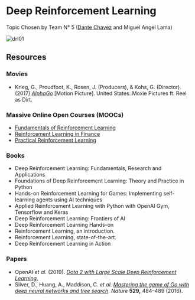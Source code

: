 # Deep Reinforcement Learning

Topic Chosen by Team N° 5 ([Dante Chavez](https://github.com/ThePeriod) and Miguel Angel Lama) 

![drl01](C:\DJCA\utec\dev\Buddy-System-Activity-1\Team5\img\drl01.png)

## Resources

### Movies

* Krieg, G., Proudfoot, K., Rosen, J. (Producers), & Kohs, G. (Director). (2017) [*AlphaGo*](https://youtu.be/WXuK6gekU1Y) [Motion Picture]. United States: Moxie Pictures ft. Reel as Dirt.

### Massive Online Open Courses (MOOCs)

* [Fundamentals of Reinforcement Learning](https://www.coursera.org/learn/fundamentals-of-reinforcement-learning)
* [Reinforcement Learning in Finance](https://www.coursera.org/learn/reinforcement-learning-in-finance)
* [Practical Reinforcement Learning](https://www.coursera.org/learn/practical-rl)

### Books

* Deep Reinforcement Learning: Fundamentals, Research and Applications
* Foundations of Deep Reinforcement Learning: Theory and Practice in Python
* Hands-on Reinforcement Learning for Games: Implementing self-learning agents using AI techniques
* Applied Reinforcement Learning with Python with OpenAI Gym, Tensorflow and Keras
* Deep Reinforcement Learning: Frontiers of AI
* Deep Reinforcement Learning Hands-on
* Reinforcement Learning, an introduction.
* Reinforcement Learning, state-of-the-art.
* Deep Reinforcement Learning in Action

### Papers

* OpenAI *et al.* (2019). [*Dota 2 with Large Scale Deep Reinforcement Learning.*](https://arxiv.org/abs/1912.06680) 
* Silver, D., Huang, A., Maddison, C. *et al.* [*Mastering the game of Go with deep neural networks and tree search*](https://www.researchgate.net/profile/Timothy_Lillicrap/publication/292074166_Mastering_the_game_of_Go_with_deep_neural_networks_and_tree_search/links/5b9659a74585153a531a6601/Mastering-the-game-of-Go-with-deep-neural-networks-and-tree-search.pdf). *Nature* **529,** 484–489 (2016).







